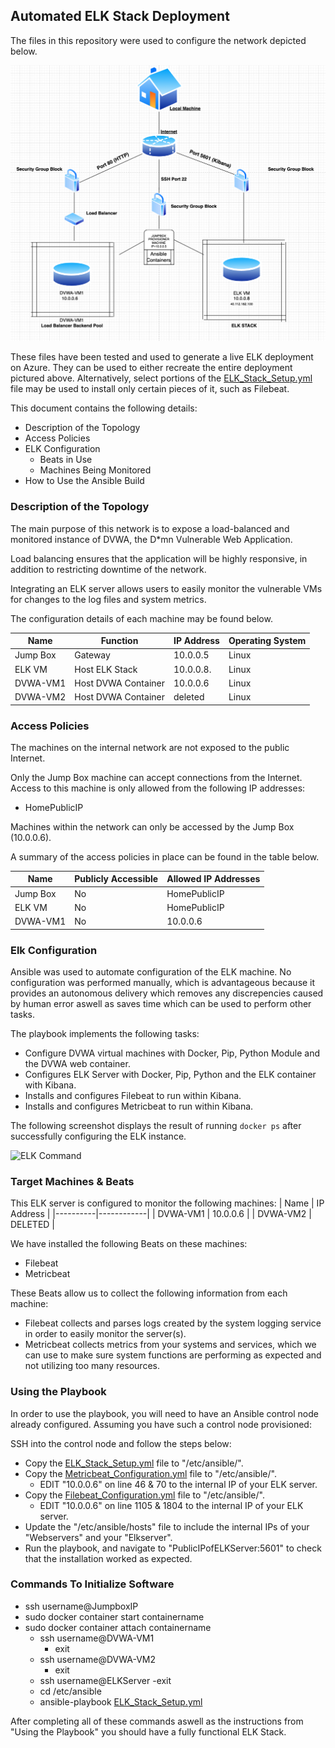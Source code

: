 ## Automated ELK Stack Deployment

The files in this repository were used to configure the network depicted below.

![Network Diagram](https://github.com/ctcastro/ELK2020/blob/master/README/Resources/Images/diagram.png)

These files have been tested and used to generate a live ELK deployment on Azure. They can be used to either recreate the entire deployment pictured above. Alternatively, select portions of the [ELK_Stack_Setup.yml](/Resources/Scripts/ELK_Stack_Setup.yml ':include :type=code') file may be used to install only certain pieces of it, such as Filebeat.

This document contains the following details:
- Description of the Topology
- Access Policies
- ELK Configuration
  - Beats in Use
  - Machines Being Monitored
- How to Use the Ansible Build


### Description of the Topology

The main purpose of this network is to expose a load-balanced and monitored instance of DVWA, the D*mn Vulnerable Web Application.

Load balancing ensures that the application will be highly responsive, in addition to restricting downtime of the network.

Integrating an ELK server allows users to easily monitor the vulnerable VMs for changes to the log files and system metrics.

The configuration details of each machine may be found below.

| Name     | Function            | IP Address | Operating System |
|----------|---------------------|------------|------------------|
| Jump Box | Gateway             | 10.0.0.5   | Linux            |
| ELK VM   | Host ELK Stack      | 10.0.0.8.  | Linux            |
| DVWA-VM1 | Host DVWA Container | 10.0.0.6   | Linux            |
| DVWA-VM2 | Host DVWA Container | deleted    | Linux            |

### Access Policies

The machines on the internal network are not exposed to the public Internet. 

Only the Jump Box machine can accept connections from the Internet. Access to this machine is only allowed from the following IP addresses:
- HomePublicIP

Machines within the network can only be accessed by the Jump Box (10.0.0.6).

A summary of the access policies in place can be found in the table below.

| Name     | Publicly Accessible | Allowed IP Addresses |
|----------|---------------------|----------------------|
| Jump Box | No                  | HomePublicIP         |
| ELK VM   | No                  | HomePublicIP         |
| DVWA-VM1 | No                  | 10.0.0.6             |


### Elk Configuration

Ansible was used to automate configuration of the ELK machine. No configuration was performed manually, which is advantageous because it provides an autonomous delivery which removes any discrepencies caused by human error aswell as saves time which can be used to perform other tasks.

The playbook implements the following tasks:
- Configure DVWA virtual machines with Docker, Pip, Python Module and the DVWA web container.
- Configures ELK Server with Docker, Pip, Python and the ELK container with Kibana.
- Installs and configures Filebeat to run within Kibana.
- Installs and configures Metricbeat to run within Kibana. 

The following screenshot displays the result of running `docker ps` after successfully configuring the ELK instance.

![ELK Command](/Resources/Images/ELK_PS_CMD.png?raw=true)

### Target Machines & Beats
This ELK server is configured to monitor the following machines:
| Name     | IP Address |
|----------|------------|
| DVWA-VM1 | 10.0.0.6   |
| DVWA-VM2 | DELETED    |

We have installed the following Beats on these machines:
- Filebeat
- Metricbeat

These Beats allow us to collect the following information from each machine:
- Filebeat collects and parses logs created by the system logging service in order to easily monitor the server(s).
- Metricbeat collects metrics from your systems and services, which we can use to make sure system functions are performing as expected and not utilizing too many resources.

### Using the Playbook
In order to use the playbook, you will need to have an Ansible control node already configured. Assuming you have such a control node provisioned: 

SSH into the control node and follow the steps below:
- Copy the [ELK_Stack_Setup.yml](/Resources/Scripts/ELK_Stack_Setup.yml ':include :type=code') file to "/etc/ansible/".
- Copy the [Metricbeat_Configuration.yml](/Resources/Scripts/Metricbeat_Configuration.yml ':include :type=code') file to "/etc/ansible/".
  - EDIT "10.0.0.6" on line 46 & 70 to the internal IP of your ELK server.
- Copy the [Filebeat_Configuration.yml](/Resources/Scripts/Filebeat_Configuration.yml ':include :type=code') file to "/etc/ansible/".
  - EDIT "10.0.0.6" on line 1105 & 1804 to the internal IP of your ELK server.
- Update the "/etc/ansible/hosts" file to include the internal IPs of your "Webservers" and your "Elkserver".
- Run the playbook, and navigate to "PublicIPofELKServer:5601" to check that the installation worked as expected.

### Commands To Initialize Software
- ssh username@JumpboxIP
- sudo docker container start containername
- sudo docker container attach containername
  - ssh username@DVWA-VM1
    - exit
  - ssh username@DVWA-VM2
    - exit
  - ssh username@ELKServer
    -exit
  - cd /etc/ansible
  - ansible-playbook [ELK_Stack_Setup.yml](/Resources/Scripts/ELK_Stack_Setup.yml ':include :type=code')

After completing all of these commands aswell as the instructions from "Using the Playbook" you should have a fully functional ELK Stack.
